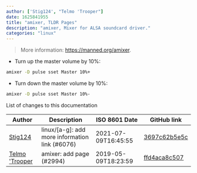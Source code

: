 ```yaml
---
author: ['Stig124', "Telmo 'Trooper"]
date: 1625841955
title: "amixer, TLDR Pages"
description: "amixer, Mixer for ALSA soundcard driver."
categories: "linux"
---
```

> More information: <https://manned.org/amixer>.

- Turn up the master volume by 10%:

```bash
amixer -D pulse sset Master 10%+
```

- Turn down the master volume by 10%:

```bash
amixer -D pulse sset Master 10%-
```
List of changes to this documentation


Author | Description | ISO 8601 Date | GitHub link
------|-----|-----|-----
[Stig124](mailto:stigpro@outlook.fr) | linux/[a-g]: add more information link (#6076) | 2021-07-09T16:45:55 | [3697c62b5e5c](https://github.com/tldr-pages/tldr/commit/3697c62b5e5cd9bae7a99c591cb81d1ddcfbf792)
[Telmo 'Trooper](mailto:telmo.trooper@gmail.com) | amixer: add page (#2994) | 2019-05-09T18:23:59 | [ffd4aca8c507](https://github.com/tldr-pages/tldr/commit/ffd4aca8c507726115aacd51919bf79e67a57896)

